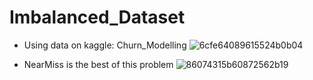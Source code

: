 # Imbalanced_Dataset
+ Using data on kaggle: Churn_Modelling
![6cfe64089615524b0b04](https://user-images.githubusercontent.com/56389219/190040786-3526fba8-a499-4ddf-bb8f-355a8ccfd19e.jpg)

+ NearMiss is the best of this problem
![86074315b60872562b19](https://user-images.githubusercontent.com/56389219/190040931-e1f8f6fe-ffe3-4bf3-ba82-603ecc9906c5.jpg)
